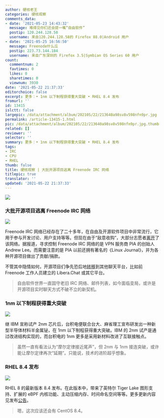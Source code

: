 ```yaml
---
author: 硬核老王
categories: 硬核观察
comments_data:
- date: '2021-05-23 14:43:32'
  message: 难得见你们还会提一嘴“自由软件”
  postip: 120.244.128.58
  username: 来自120.244.128.58的 Firefox 88.0|Android 用户
- date: '2021-05-25 16:56:50'
  message: Freenode什么瓜
  postip: 223.73.144.184
  username: 来自广东深圳的 Firefox 3.5|Symbian OS Series 60 用户
count:
  commentnum: 2
  favtimes: 0
  likes: 0
  sharetimes: 0
  viewnum: 3930
date: '2021-05-22 21:37:33'
editorchoice: false
excerpt: 更多：• 1nm 以下制程获得重大突破 • RHEL 8.4 发布
fromurl: ''
id: 13415
islctt: false
largepic: /data/attachment/album/202105/22/213640a98sv8v598nfn9pr.jpg
permalink: /article-13415-1.html
pic: /data/attachment/album/202105/22/213640a98sv8v598nfn9pr.jpg.thumb.jpg
related: []
reviewer: ''
selector: ''
summary: 更多：• 1nm 以下制程获得重大突破 • RHEL 8.4 发布
tags:
- IRC
- CPU
- RHEL
thumb: false
title: 硬核观察 | 大批开源项目逃离 Freenode IRC 网络
titlepic: true
translator: ''
updated: '2021-05-22 21:37:33'
---
```


![](/data/attachment/album/202105/22/213640a98sv8v598nfn9pr.jpg)


### 大批开源项目逃离 Freenode IRC 网络


![](/data/attachment/album/202105/22/213651djxjzfcczmjfg25i.png)


Freenode IRC 网络已经存在了二十多年，在自由及开源软件项目中非常流行，它用于参与开发讨论、用户支持等等。但现在由于“敌意收购”，大部分志愿者[离开](https://kline.sh/)了该网络。据报道，寻求控制 Freenode IRC 网络的是 VPN 服务商 PIA 的创始人 Andrew Lee。而需要注意的是 PIA 以前还拥有著名的《Linux Journal》，并为各种开源项目做出了贡献/捐款。


不管其中隐情如何，开源项目们争先恐后地[转移](https://www.phoronix.com/scan.php?page=news_item&px=Free-Software-Exits-Freenode)到其他聊天平台，比如前 Freenode 工作人员建立的 Libera.Chat 或其它平台。



> 
> 自由软件世界一直固守老旧 IRC 网络、邮件列表，如今面临变局，或许是开源项目实时聊天方式不破不立的新契机。
> 
> 
> 


### 1nm 以下制程获得重大突破


![](/data/attachment/album/202105/22/213709urdbk43zwekw44r4.jpg)


继 IBM 宣称试产 2nm 芯片后，台积电便联合台大、麻省理工宣布研发出一种新型半导体材料半金属铋，在 1nm 以下制程获得重大突破。IBM 的 2nm 试产是通过改进结构实现的，而台积电的 1nm 更多是采用新材料改进了互联接触点。



> 
> 虽然一直有看法认为“摩尔定律接近尾声”，但 2nm 与 1nm 接连突破，或许能让摩尔定律再次“延期”。只能说，技术的进阶超乎想象。
> 
> 
> 


### RHEL 8.4 发布


![](/data/attachment/album/202105/22/213723cfuuuusuzsaiu66o.png)


RHEL 8 的最新版本 8.4 发布。在此版本中，带来了英特尔 Tiger Lake 图形支持、扩展的 eBPF 内核功能、主动压缩内存、时间命名空间等等。更多更新内容见发布[公告](https://www.redhat.com/en/blog/stability-plus-innovation-red-hat-enterprise-linux-84-now-ga)。



> 
> 嗯，这次应该还会有 CentOS 8.4。
> 
> 
>